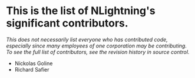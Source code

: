 # This is the list of NLightning's significant contributors.

*This does not necessarily list everyone who has contributed code,
especially since many employees of one corporation may be contributing.
To see the full list of contributors, see the revision history in
source control.*

- Níckolas Goline
- Richard Safier